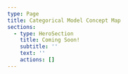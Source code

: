 ```yaml
---
type: Page
title: Categorical Model Concept Map
sections:
  - type: HeroSection
    title: Coming Soon!
    subtitle: ''
    text: ''
    actions: []
---
```

